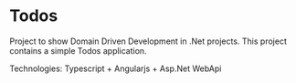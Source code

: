 Todos
=====

Project to show Domain Driven Development in .Net projects. This project contains a simple Todos application.

Technologies: Typescript + Angularjs + Asp.Net WebApi
